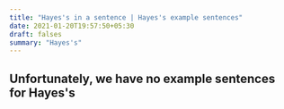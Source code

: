 ```yaml
---
title: "Hayes's in a sentence | Hayes's example sentences"
date: 2021-01-20T19:57:50+05:30
draft: falses
summary: "Hayes's"
---
```

## Unfortunately, we have no example sentences for Hayes's                 
